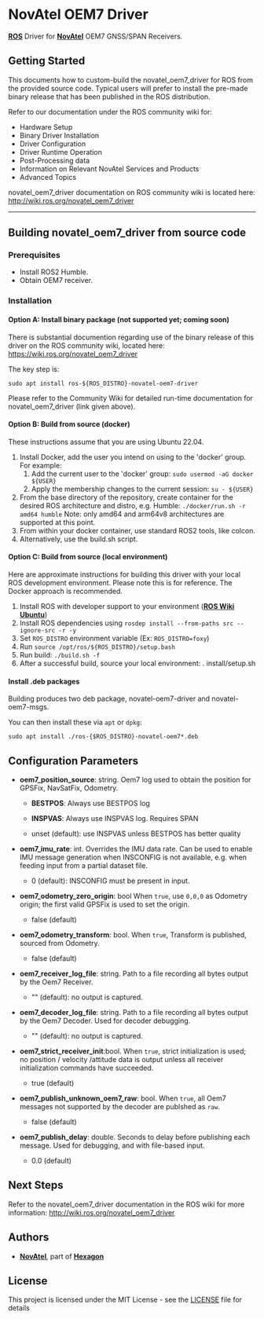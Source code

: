 # NovAtel OEM7 Driver
[**ROS**](https://www.ros.org) Driver for [**NovAtel**](https://www.novatel.com) OEM7 GNSS/SPAN Receivers.  

## Getting Started
This documents how to custom-build the novatel_oem7_driver for ROS from the provided source code. Typical users will prefer to 
install the pre-made binary release that has been published in the ROS distribution.

Refer to our documentation under the ROS community wiki for:
 * Hardware Setup
 * Binary Driver Installation
 * Driver Configuration
 * Driver Runtime Operation
 * Post-Processing data
 * Information on Relevant NovAtel Services and Products
 * Advanced Topics

novatel_oem7_driver documentation on ROS community wiki is located here:
http://wiki.ros.org/novatel_oem7_driver

<HR>

## Building novatel_oem7_driver from source code
### Prerequisites
* Install ROS2 Humble.
* Obtain OEM7 receiver.


### Installation
#### Option A: Install binary package (not supported yet; coming soon)
There is substantial documention regarding use of the binary release of this driver on the ROS community wiki, located here:
https://wiki.ros.org/novatel_oem7_driver

The key step is:
```
sudo apt install ros-${ROS_DISTRO}-novatel-oem7-driver
```

Please refer to the Community Wiki for detailed run-time documentation for novatel_oem7_driver (link given above).


#### Option B: Build from source (docker)
These instructions assume that you are using Ubuntu 22.04.

1. Install Docker, add the user you intend on using to the 'docker' group. For example:
   1. Add the current user to the 'docker' group: `sudo usermod -aG docker ${USER}`
   1. Apply the membership changes to the current session: `su - ${USER}`
1. From the base directory of the repository, create container for the desired ROS architecture and distro, e.g. Humble:
   `./docker/run.sh -r amd64 humble`
   Note: only amd64 and arm64v8 architectures are supported at this point.
1. From within your docker container, use standard ROS2 tools, like colcon.
1. Alternatively, use the build.sh script.

#### Option C: Build from source (local environment)
Here are approximate instructions for building this driver with your local ROS development environment. Please note this is for reference. The Docker approach is recommended.

1. Install ROS with developer support to your environment ([**ROS Wiki Ubuntu**](http://wiki.ros.org/Installation/Ubuntu))
1. Install ROS dependencies using `rosdep install --from-paths src --ignore-src -r -y`
1. Set `ROS_DISTRO` environment variable (Ex: `ROS_DISTRO=foxy`)
1. Run `source /opt/ros/${ROS_DISTRO}/setup.bash`
1. Run build: `./build.sh -f`
1. After a successful build, source your local environment: . install/setup.sh

#### Install .deb packages 
Building produces two deb package, novatel-oem7-driver and novatel-oem7-msgs.

You can then install these via `apt` or `dpkg`:
```
sudo apt install ./ros-{$ROS_DISTRO}-novatel-oem7*.deb
```

## Configuration Parameters
* **oem7_position_source**: string.
  Oem7 log used to obtain the position for GPSFix, NavSatFix, Odometry.

  * **BESTPOS**: Always use BESTPOS log

  * **INSPVAS**: Always use INSPVAS log. Requires SPAN

  * unset (default): use INSPVAS unless BESTPOS has better quality

* **oem7_imu_rate**: int.
  Overrides the IMU data rate. Can be used to enable IMU message generation when INSCONFIG is not available, e.g. when feeding input from a partial dataset file.

  * 0 (default): INSCONFIG must be present in input.

* **oem7_odometry_zero_origin**: bool
  When `true`, use `0,0,0` as Odometry origin; the first valid GPSFix is used to set the origin.

  - false (default)

* **oem7_odometry_transform**: bool.
  When `true`, Transform is published, sourced from Odometry. 

  * false (default)

* **oem7_receiver_log_file**: string.
  Path to a file recording all bytes output by the Oem7 Receiver.

  * "" (default): no output is captured.

* **oem7_decoder_log_file**: string.
  Path to a file recording all bytes output by the Oem7 Decoder. Used for decoder debugging.

  * "" (default): no output is captured.

* **oem7_strict_receiver_init**:bool.
  When `true`, strict initialization is used; no position / velocity /attitude data is output unless all receiver initialization commands have succeeded.

  * true (default)

* **oem7_publish_unknown_oem7_raw**: bool.
  When `true`, all Oem7 messages not supported by the decoder are publshed as `raw`.

  * false (default)

* **oem7_publish_delay**: double.
  Seconds to delay before publishing each message. Used for debugging, and with file-based input.

  * 0.0 (default)

## Next Steps
Refer to the novatel_oem7_driver documentation in the ROS wiki for more information:
http://wiki.ros.org/novatel_oem7_driver


## Authors

* [**NovAtel**](https://www.novatel.com), part of [**Hexagon**](https://hexagon.com)


## License

This project is licensed under the MIT License - see the [LICENSE](LICENSE) file for details


